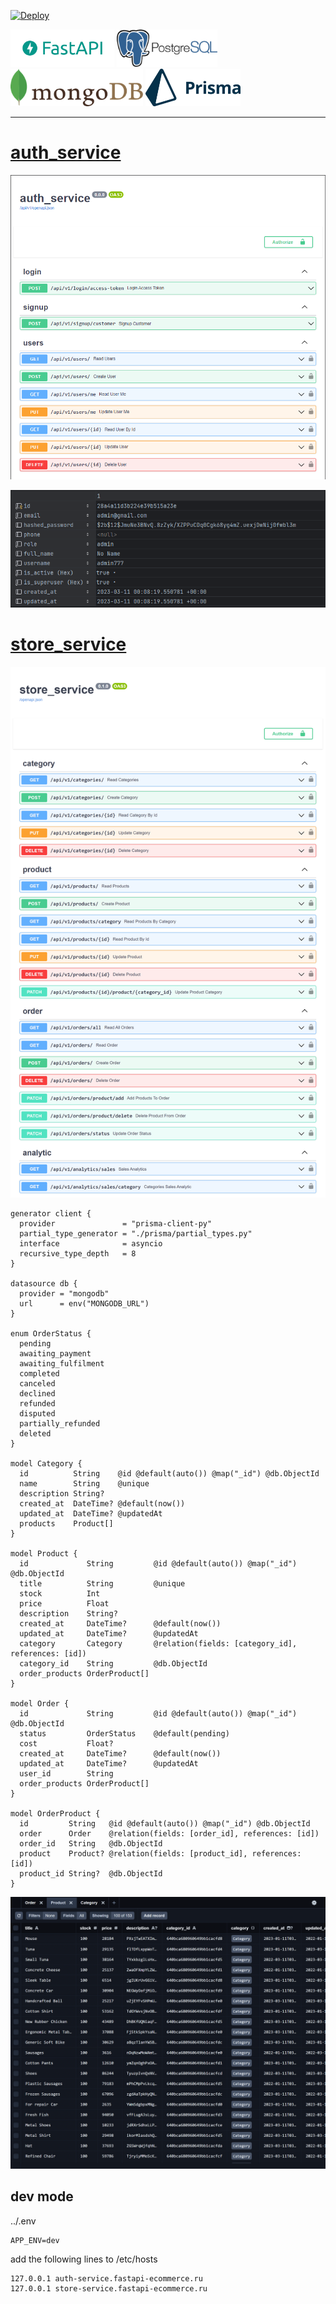 [![Deploy](https://github.com/coolworld2049/fastapi-ecommerce/actions/workflows/deploy.yml/badge.svg)](https://github.com/coolworld2049/fastapi-ecommerce/actions/workflows/deploy.yml)

<div>
<img src="assets/fastapi-logo.png" alt="fastapi-logo" height="60" /> 
<img src="assets/postgres.png" alt="postgres-logo" height="60" /> 
<img src="assets/mongodb-logo.png" alt="mongodb-logo" height="60" />
<img src="assets/prisma-logo.png" alt="prisma-logo" height="60" />
</div>

---

# [auth_service](auth_service)

![auth-service.png](assets%2Fauth-service.png)

![auth-service-user-table.png](assets%2Fauth-service-user-table.png)

# [store_service](store_service)

![store_service.png](assets%2Fstore_service.png)

```prisma
generator client {
  provider               = "prisma-client-py"
  partial_type_generator = "./prisma/partial_types.py"
  interface              = asyncio
  recursive_type_depth   = 8
}

datasource db {
  provider = "mongodb"
  url      = env("MONGODB_URL")
}

enum OrderStatus {
  pending
  awaiting_payment
  awaiting_fulfilment
  completed
  canceled
  declined
  refunded
  disputed
  partially_refunded
  deleted
}

model Category {
  id          String    @id @default(auto()) @map("_id") @db.ObjectId
  name        String    @unique
  description String?   
  created_at  DateTime? @default(now())
  updated_at  DateTime? @updatedAt
  products    Product[] 
}

model Product {
  id             String         @id @default(auto()) @map("_id") @db.ObjectId
  title          String         @unique
  stock          Int            
  price          Float          
  description    String?        
  created_at     DateTime?      @default(now())
  updated_at     DateTime?      @updatedAt
  category       Category       @relation(fields: [category_id], references: [id])
  category_id    String         @db.ObjectId
  order_products OrderProduct[] 
}

model Order {
  id             String         @id @default(auto()) @map("_id") @db.ObjectId
  status         OrderStatus    @default(pending)
  cost           Float?         
  created_at     DateTime?      @default(now())
  updated_at     DateTime?      @updatedAt
  user_id        String         
  order_products OrderProduct[] 
}

model OrderProduct {
  id         String   @id @default(auto()) @map("_id") @db.ObjectId
  order      Order    @relation(fields: [order_id], references: [id])
  order_id   String   @db.ObjectId
  product    Product? @relation(fields: [product_id], references: [id])
  product_id String?  @db.ObjectId
}
```

![prisma-studio.png](assets%2Fprisma-studio.png)

## dev mode
../.env
```text
APP_ENV=dev
```
add the following lines to /etc/hosts
```text
127.0.0.1 auth-service.fastapi-ecommerce.ru
127.0.0.1 store-service.fastapi-ecommerce.ru
```
